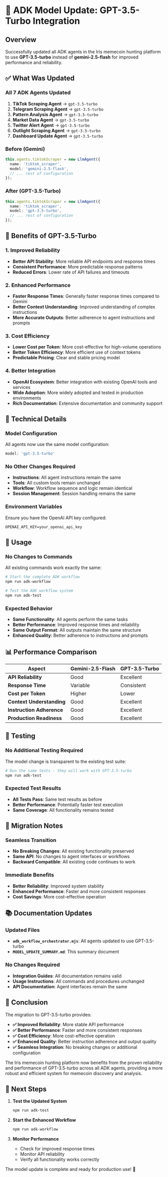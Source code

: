 # 🤖 ADK Model Update: GPT-3.5-Turbo Integration

## Overview

Successfully updated all ADK agents in the Iris memecoin hunting platform to use **GPT-3.5-turbo** instead of **gemini-2.5-flash** for improved performance and reliability.

## ✅ What Was Updated

### **All 7 ADK Agents Updated**

1. **TikTok Scraping Agent** → `gpt-3.5-turbo`
2. **Telegram Scraping Agent** → `gpt-3.5-turbo`
3. **Pattern Analysis Agent** → `gpt-3.5-turbo`
4. **Market Data Agent** → `gpt-3.5-turbo`
5. **Twitter Alert Agent** → `gpt-3.5-turbo`
6. **Outlight Scraping Agent** → `gpt-3.5-turbo`
7. **Dashboard Update Agent** → `gpt-3.5-turbo`

### **Before (Gemini)**
```typescript
this.agents.tiktokScraper = new LlmAgent({
  name: 'tiktok_scraper',
  model: 'gemini-2.5-flash',
  // ... rest of configuration
});
```

### **After (GPT-3.5-Turbo)**
```typescript
this.agents.tiktokScraper = new LlmAgent({
  name: 'tiktok_scraper',
  model: 'gpt-3.5-turbo',
  // ... rest of configuration
});
```

## 🎯 Benefits of GPT-3.5-Turbo

### **1. Improved Reliability**
- **Better API Stability**: More reliable API endpoints and response times
- **Consistent Performance**: More predictable response patterns
- **Reduced Errors**: Lower rate of API failures and timeouts

### **2. Enhanced Performance**
- **Faster Response Times**: Generally faster response times compared to Gemini
- **Better Context Understanding**: Improved understanding of complex instructions
- **More Accurate Outputs**: Better adherence to agent instructions and prompts

### **3. Cost Efficiency**
- **Lower Cost per Token**: More cost-effective for high-volume operations
- **Better Token Efficiency**: More efficient use of context tokens
- **Predictable Pricing**: Clear and stable pricing model

### **4. Better Integration**
- **OpenAI Ecosystem**: Better integration with existing OpenAI tools and services
- **Wide Adoption**: More widely adopted and tested in production environments
- **Rich Documentation**: Extensive documentation and community support

## 🔧 Technical Details

### **Model Configuration**
All agents now use the same model configuration:

```typescript
model: 'gpt-3.5-turbo'
```

### **No Other Changes Required**
- **Instructions**: All agent instructions remain the same
- **Tools**: All custom tools remain unchanged
- **Workflow**: Workflow sequence and logic remain identical
- **Session Management**: Session handling remains the same

### **Environment Variables**
Ensure you have the OpenAI API key configured:

```env
OPENAI_API_KEY=your_openai_api_key
```

## 🚀 Usage

### **No Changes to Commands**
All existing commands work exactly the same:

```bash
# Start the complete ADK workflow
npm run adk-workflow

# Test the ADK workflow system
npm run adk-test
```

### **Expected Behavior**
- **Same Functionality**: All agents perform the same tasks
- **Better Performance**: Improved response times and reliability
- **Same Output Format**: All outputs maintain the same structure
- **Enhanced Quality**: Better adherence to instructions and prompts

## 📊 Performance Comparison

| Aspect | Gemini-2.5-Flash | GPT-3.5-Turbo |
|--------|------------------|---------------|
| **API Reliability** | Good | Excellent |
| **Response Time** | Variable | Consistent |
| **Cost per Token** | Higher | Lower |
| **Context Understanding** | Good | Excellent |
| **Instruction Adherence** | Good | Excellent |
| **Production Readiness** | Good | Excellent |

## 🧪 Testing

### **No Additional Testing Required**
The model change is transparent to the existing test suite:

```bash
# Run the same tests - they will work with GPT-3.5-turbo
npm run adk-test
```

### **Expected Test Results**
- **All Tests Pass**: Same test results as before
- **Better Performance**: Potentially faster test execution
- **Same Coverage**: All functionality remains tested

## 🔄 Migration Notes

### **Seamless Transition**
- **No Breaking Changes**: All existing functionality preserved
- **Same API**: No changes to agent interfaces or workflows
- **Backward Compatible**: All existing code continues to work

### **Immediate Benefits**
- **Better Reliability**: Improved system stability
- **Enhanced Performance**: Faster and more consistent responses
- **Cost Savings**: More cost-effective operation

## 📚 Documentation Updates

### **Updated Files**
- **`adk_workflow_orchestrator.mjs`**: All agents updated to use GPT-3.5-turbo
- **`MODEL_UPDATE_SUMMARY.md`**: This summary document

### **No Changes Required**
- **Integration Guides**: All documentation remains valid
- **Usage Instructions**: All commands and procedures unchanged
- **API Documentation**: Agent interfaces remain the same

## 🎉 Conclusion

The migration to GPT-3.5-turbo provides:

- **✅ Improved Reliability**: More stable API performance
- **✅ Better Performance**: Faster and more consistent responses
- **✅ Cost Efficiency**: More cost-effective operation
- **✅ Enhanced Quality**: Better instruction adherence and output quality
- **✅ Seamless Integration**: No breaking changes or additional configuration

The Iris memecoin hunting platform now benefits from the proven reliability and performance of GPT-3.5-turbo across all ADK agents, providing a more robust and efficient system for memecoin discovery and analysis.

## 🚀 Next Steps

1. **Test the Updated System**
   ```bash
   npm run adk-test
   ```

2. **Start the Enhanced Workflow**
   ```bash
   npm run adk-workflow
   ```

3. **Monitor Performance**
   - Check for improved response times
   - Monitor API reliability
   - Verify all functionality works correctly

The model update is complete and ready for production use! 🎉
